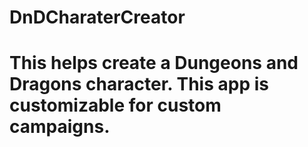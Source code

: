 # DnDCharaterCreator

# This helps create a Dungeons and Dragons character. This app is customizable for custom campaigns.
